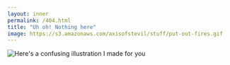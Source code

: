 ```yaml
---
layout: inner
permalink: /404.html
title: "Uh oh! Nothing here"
image: https://s3.amazonaws.com/axisofstevil/stuff/put-out-fires.gif
---
```


![Here's a confusing illustration I made for you](https://s3.amazonaws.com/axisofstevil/assets/speedduane.jpg)

